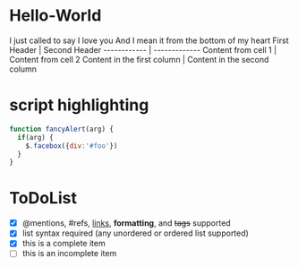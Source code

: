 # Hello-World
I just called to say I love you
And I mean it from the bottom of my heart
First Header | Second Header
------------ | -------------
Content from cell 1 | Content from cell 2
Content in the first column | Content in the second column
# script highlighting
```javascript
function fancyAlert(arg) {
  if(arg) {
    $.facebox({div:'#foo'})
  }
}
```
# ToDoList
- [x] @mentions, #refs, [links](), **formatting**, and <del>tags</del> supported
- [x] list syntax required (any unordered or ordered list supported)
- [x] this is a complete item
- [ ] this is an incomplete item
